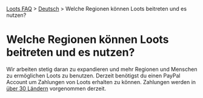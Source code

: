 [Loots FAQ](../../) > [Deutsch](../) > Welche Regionen können Loots beitreten und es nutzen?

# Welche Regionen können Loots beitreten und es nutzen?

Wir arbeiten stetig daran zu expandieren und mehr Regionen und Menschen zu ermöglichen Loots zu benutzen.
Derzeit benötigst du einen PayPal Account um Zahlungen von Loots erhalten zu können.
Zahlungen werden in [über 30 Ländern](https://www.paypal.com/en/webapps/mpp/country-worldwide) vorgenommen derzeit.
